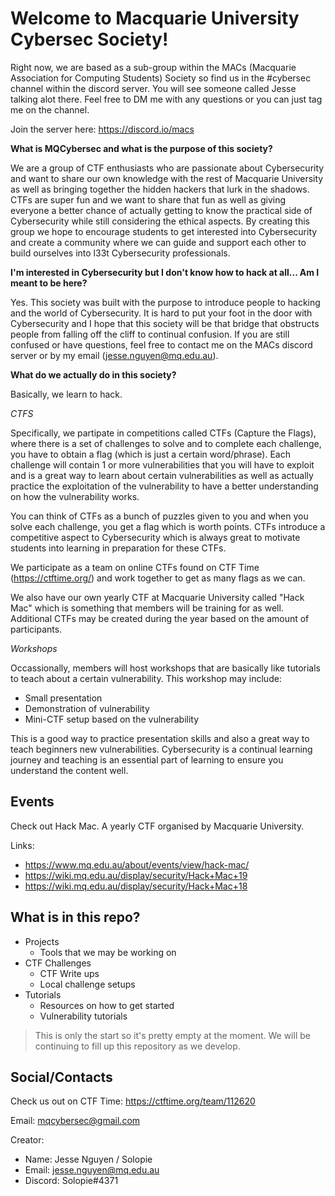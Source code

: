 # Welcome to Macquarie University Cybersec Society!

Right now, we are based as a sub-group within the MACs (Macquarie Association for Computing Students) Society so find us in the #cybersec channel within the discord server. You will see someone called Jesse talking alot there. Feel free to DM me with any questions or you can just tag me on the channel.

Join the server here: https://discord.io/macs

**What is MQCybersec and what is the purpose of this society?**

We are a group of CTF enthusiasts who are passionate about Cybersecurity and want to share our own knowledge with the rest of Macquarie University as well as bringing together the hidden hackers that lurk in the shadows. CTFs are super fun and we want to share that fun as well as giving everyone a better chance of actually getting to know the practical side of Cybersecurity while still considering the ethical aspects. By creating this group we hope to encourage students to get interested into Cybersecurity and create a community where we can guide and support each other to build ourselves into l33t Cybersecurity professionals.

**I'm interested in Cybersecurity but I don't know how to hack at all... Am I meant to be here?**

Yes. This society was built with the purpose to introduce people to hacking and the world of Cybersecurity. It is hard to put your foot in the door with Cybersecurity and I hope that this society will be that bridge that obstructs people from falling off the cliff to continual confusion. If you are still confused or have questions, feel free to contact me on the MACs discord server or by my email (jesse.nguyen@mq.edu.au).

**What do we actually do in this society?**

Basically, we learn to hack.

*CTFS*

Specifically, we partipate in competitions called CTFs (Capture the Flags), where there is a set of challenges to solve and to complete each challenge, you have to obtain a flag (which is just a certain word/phrase). Each challenge will contain 1 or more vulnerabilities that you will have to exploit and is a great way to learn about certain vulnerabilities as well as actually practice the exploitation of the vulnerability to have a better understanding on how the vulnerability works.

You can think of CTFs as a bunch of puzzles given to you and when you solve each challenge, you get a flag which is worth points. CTFs introduce a competitive aspect to Cybersecurity which is always great to motivate students into learning in preparation for these CTFs.

We participate as a team on online CTFs found on CTF Time (https://ctftime.org/) and work together to get as many flags as we can.

We also have our own yearly CTF at Macquarie University called "Hack Mac" which is something that members will be training for as well. Additional CTFs may be created during the year based on the amount of participants.

*Workshops*

Occassionally, members will host workshops that are basically like tutorials to teach about a certain vulnerability. This workshop may include:

- Small presentation
- Demonstration of vulnerability
- Mini-CTF setup based on the vulnerability

This is a good way to practice presentation skills and also a great way to teach beginners new vulnerabilities. Cybersecurity is a continual learning journey and teaching is an essential part of learning to ensure you understand the content well.

## Events

Check out Hack Mac. A yearly CTF organised by Macquarie University.

Links:

- https://www.mq.edu.au/about/events/view/hack-mac/
- https://wiki.mq.edu.au/display/security/Hack+Mac+19
- https://wiki.mq.edu.au/display/security/Hack+Mac+18

## What is in this repo?
- Projects
    - Tools that we may be working on
- CTF Challenges
    - CTF Write ups
    - Local challenge setups
- Tutorials
    - Resources on how to get started
    - Vulnerability tutorials

> This is only the start so it's pretty empty at the moment. We will be continuing to fill up this repository as we develop.

## Social/Contacts

Check us out on CTF Time: https://ctftime.org/team/112620

Email: mqcybersec@gmail.com

Creator:

- Name: Jesse Nguyen / Solopie
- Email: jesse.nguyen@mq.edu.au
- Discord: Solopie#4371
